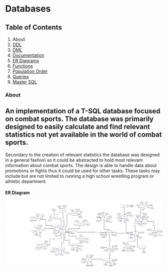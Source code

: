 # Databases


## Table of Contents
1. About
2. [DDL](https://github.com/MattVastarelli/Databases/blob/master/DDL/CombatSportsDDL.sql)
3. [DML](https://github.com/MattVastarelli/Databases/blob/master/DML/CombatSortsDML.sql) 
4. [Documentation](https://github.com/MattVastarelli/Databases/tree/master/Documentation)
5. [ER Diagrams](https://github.com/MattVastarelli/Databases/tree/master/ER-Diagrams)
6. [Functions](https://github.com/MattVastarelli/Databases/blob/master/Functions/FindYearsSince.sql)
7. [Population Order](https://github.com/MattVastarelli/Databases/blob/master/Population/DataMovingThroughDatabase.sql)
8. [Queries](https://github.com/MattVastarelli/Databases/tree/master/Queries)
9. [Master SQL](https://github.com/MattVastarelli/Databases/blob/master/MasterSQL.sql)

### About
An implementation of a T-SQL database focused on combat sports. The database was primarily designed to easily calculate and find relevant statistics not yet available in the world of combat sports. 
---
Secondary to the creation of relevant statistics the database was designed in a general fashion so it could be abstracted to hold most relevant information about combat sports. The design is able to handle data about promotions or fights thus it could be used for other tasks. These tasks may include but are not limited to running a high school wrestling program or athletic department. 
  


#### ER Diagram
![ER](https://github.com/MattVastarelli/Databases/blob/master/ER-Diagrams/CombatSportsERDiagram.png)

